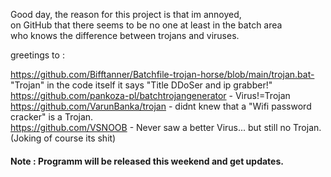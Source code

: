 Good day, the reason for this project is that im annoyed,<br />
on GitHub that there seems to be no one at least in the batch area <br />
who knows the difference between trojans and viruses.<br />

greetings to :

https://github.com/Bifftanner/Batchfile-trojan-horse/blob/main/trojan.bat- "Trojan" in the code itself it says "Title DDoSer and ip grabber!"<br />
https://github.com/pankoza-pl/batchtrojangenerator                       - Virus!=Trojan<br />
https://github.com/VarunBanka/trojan                                     - didnt knew that a "Wifi password cracker" is a Trojan.<br />
https://github.com/VSNOOB                                                - Never saw a better Virus... but still no Trojan. (Joking of course its shit)<br />

#### Note : Programm will be released this weekend and get updates.

